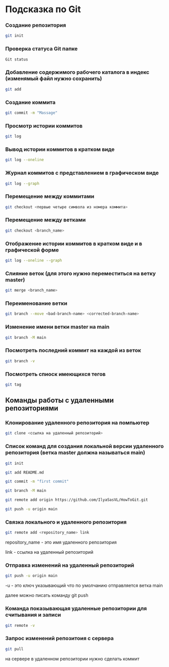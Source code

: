 # Подсказка по Git
### Создание репозитория
```sh
git init
```
### Проверка статуса Git папке
```sh
Git status
```
### Добавление содержимого рабочего каталога в индекс (изменямый файл нужно сохранить)
```sh
git add
```
### Создание коммита
```sh
git commit -m "Massage"
```
### Просмотр истории коммитов
```sh
git log
```
### Вывод истории коммитов в кратком виде
```sh
git log --oneline
```
### Журнал коммитов с представлением в графическом виде
```sh
git log --graph
```
### Перемещение между коммитами
```sh
git checkout <первые четыре символа из номера коммита>
```
### Перемещение между ветками 
```sh
git checkout <branch_name>
```
### Отображение истории коммитов в кратком виде и в графической форме
```sh
git log --oneline --graph
```
### Слияние веток (для этого нужно переместиться на ветку master)
```sh
git merge <branch_name>
```
### Переименование ветки
```sh
git branch --move <bad-branch-name> <corrected-branch-name>
```
### Изменение имени ветки master на main
```sh
git branch -M main
```
### Посмотреть последний коммит на каждой из веток
```sh
git branch -v
```
### Посмотреть спиоск имеющихся тегов 
```sh
git tag
```
## Команды работы с удаленными репозиториями
### Клонирование  удаленного репозитория на помпьютер 
```sh
git clone <ссылка на удаленный репозиторий>
```
### Список команд для создания локальной версии удаленного репозитория (ветка master должна называться main)
```sh
git init

git add README.md

git commit -m "first commit"

git branch -M main

git remote add origin https://github.com/IlyaSasVL/HowToGit.git

git push -u origin main
```
### Связка локального и удаленного репозитория
```sh
git remote add <repository_name> link
```
repository_name - это имя удаленного репозитория

link - ссылка на удаленный репозиторий
### Отправка изменений на удаленный репозиторий
```sh
git push -u origin main
```
-u - это ключ указывающий что по умолчанию отправляется ветка main

далее можно писать команду git push
### Команда показывающая удаленные репозитории для считывания и записи
```sh
git remote -v
```
### Запрос изменений репозитоия с сервера
```sh
git pull
```
на сервере в удаленном репозитории нужно сделать коммит


